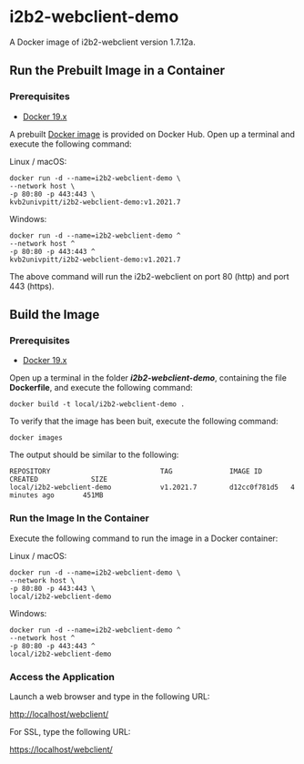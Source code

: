 # i2b2-webclient-demo

A Docker image of i2b2-webclient version 1.7.12a.

## Run the Prebuilt Image in a Container

### Prerequisites

- [Docker 19.x](https://docs.docker.com/get-docker/)

A prebuilt [Docker image](https://hub.docker.com/r/kvb2univpitt/i2b2-webclient-demo) is provided on Docker Hub.  Open up a terminal and execute the following command:

Linux / macOS:

```
docker run -d --name=i2b2-webclient-demo \
--network host \
-p 80:80 -p 443:443 \
kvb2univpitt/i2b2-webclient-demo:v1.2021.7
```

Windows:

```
docker run -d --name=i2b2-webclient-demo ^
--network host ^
-p 80:80 -p 443:443 ^
kvb2univpitt/i2b2-webclient-demo:v1.2021.7
```

The above command will run the i2b2-webclient on port 80 (http) and port 443 (https).

## Build the Image

### Prerequisites

- [Docker 19.x](https://docs.docker.com/get-docker/)

Open up a terminal in the folder ***i2b2-webclient-demo***, containing the file **Dockerfile**, and execute the following command:

```
docker build -t local/i2b2-webclient-demo .
```

To verify that the image has been buit, execute the following command:

```
docker images
```

The output should be similar to the following:

```
REPOSITORY                           TAG              IMAGE ID       CREATED             SIZE
local/i2b2-webclient-demo            v1.2021.7        d12cc0f781d5   4 minutes ago       451MB
```

### Run the Image In the Container

Execute the following command to run the image in a Docker container:

Linux / macOS:

```
docker run -d --name=i2b2-webclient-demo \
--network host \
-p 80:80 -p 443:443 \
local/i2b2-webclient-demo
```

Windows:

```
docker run -d --name=i2b2-webclient-demo ^
--network host ^
-p 80:80 -p 443:443 ^
local/i2b2-webclient-demo
```

### Access the Application

Launch a web browser and type in the following URL:

[http://localhost/webclient/](http://localhost/webclient/)

For SSL, type the following URL:

[https://localhost/webclient/](https://localhost/webclient/)
